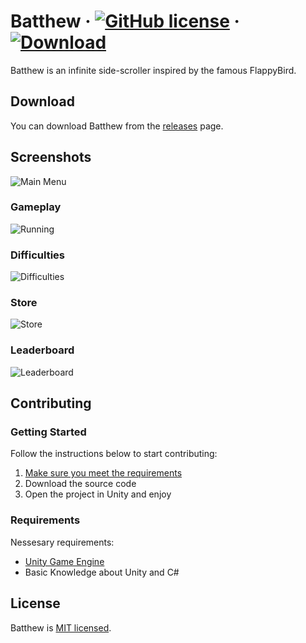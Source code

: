 # Batthew &middot; [![GitHub license](https://img.shields.io/badge/license-MIT-blue.svg)](https://github.com/LendritIbrahimi/Batthew/blob/main/LICENSE) &middot; [![Download](https://img.shields.io/badge/DOWNLOAD-darkgreen)](https://github.com/LendritIbrahimi/Batthew/releases)

Batthew is an infinite side-scroller inspired by the famous FlappyBird.

## Download

You can download Batthew from the [releases](https://github.com/LendritIbrahimi/Batthew/releases) page.

## Screenshots
![Main Menu](https://drive.google.com/uc?export=view&id=1LzGgfDDK-e3RmkBZqSaP8nZ-MHt6GvG6)

### Gameplay
![Running](https://drive.google.com/uc?export=view&id=1_z6xbOeMWdCh8RnRblQBCG37QhVer1EU)

### Difficulties
![Difficulties](https://drive.google.com/uc?export=view&id=1_lFS3SJFE0zzN_9m4FwArje-WI4V2MDx)

### Store
![Store](https://drive.google.com/uc?export=view&id=1wLPjyOBeZWz2uSQqdplmWRjs3x2uCoXe)

### Leaderboard
![Leaderboard](https://drive.google.com/uc?export=view&id=1DYw0OX2tmr-iDUqzhcbOvFcfj_oIhNvC)


## Contributing
### Getting Started

Follow the instructions below to start contributing:

1. [Make sure you meet the requirements](#requirements)
2. Download the source code
3. Open the project in Unity and enjoy

### Requirements

Nessesary requirements:

- [Unity Game Engine](https://unity3d.com)
- Basic Knowledge about Unity and C#


## License 

Batthew is [MIT licensed](./LICENSE).
